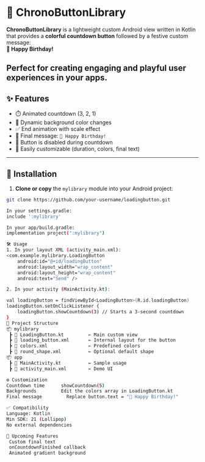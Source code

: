 # 🎉 ChronoButtonLibrary

**ChronoButtonLibrary** is a lightweight custom Android view written in Kotlin that provides a **colorful countdown button** followed by a festive custom  message:  
**🎉 Happy Birthday!**

Perfect for creating engaging and playful user experiences in your apps.
---

## ✨ Features

- ⏱️ Animated countdown (3, 2, 1)
- 🌈 Dynamic background color changes
- ✅ End animation with scale effect
- 🎂 Final message: `🎉 Happy Birthday!`
- 🚫 Button is disabled during countdown
- 🔧 Easily customizable (duration, colors, final text)

---

## 🚀 Installation

1. **Clone or copy** the `mylibrary` module into your Android project:

```bash
git clone https://github.com/your-username/loadingbutton.git

In your settings.gradle:
include ':mylibrary'

In your app/build.gradle:
implementation project(":mylibrary")

🛠️ Usage
1. In your layout XML (activity_main.xml):
<com.example.mylibrary.LoadingButton
    android:id="@+id/loadingButton"
    android:layout_width="wrap_content"
    android:layout_height="wrap_content"
    android:text="Send" />

2. In your activity (MainActivity.kt):

val loadingButton = findViewById<LoadingButton>(R.id.loadingButton)
loadingButton.setOnClickListener {
    loadingButton.showCountdown(3) // Starts a 3-second countdown
}
📁 Project Structure
📦 mylibrary
 ┣ 📄 LoadingButton.kt         ← Main custom view
 ┣ 📄 loading_button.xml       ← Internal layout for the button
 ┣ 📄 colors.xml               ← Predefined colors
 ┣ 📄 round_shape.xml          ← Optional default shape
📦 app
 ┣ 📄 MainActivity.kt          ← Sample usage
 ┣ 📄 activity_main.xml        ← Demo UI

⚙️ Customization
Countdown time	    showCountdown(5)
Backgrounds         Edit the colors array in LoadingButton.kt
Final message	      Replace button.text = "🎉 Happy Birthday!"

✅ Compatibility
Language: Kotlin
Min SDK: 21 (Lollipop)
No external dependencies

🔮 Upcoming Features
 Custom final text
 onCountdownFinished callback
 Animated gradient background



